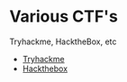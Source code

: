 Various CTF's
=============

Tryhackme, HacktheBox, etc

*   [Tryhackme](ctf/tryhackme/tryhackme.md)
*   [Hackthebox](ctf/hackthebox/hackthebox.md)
